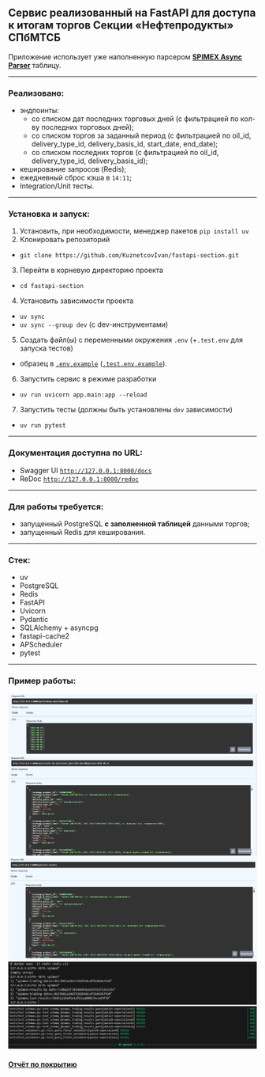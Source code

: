 ## Сервис реализованный на FastAPI для доступа к итогам торгов Секции «Нефтепродукты» СПбМТСБ
Приложение использует уже наполненную парсером [**SPIMEX Async Parser**](https://github.com/KuznetcovIvan/asyncio-section) таблицу.

---

### Реализовано:
- эндпоинты:
    - со списком дат последних торговых дней (с фильтрацией по кол-ву последних торговых дней);
    - со списком торгов за заданный период (с фильтрацией по oil_id, delivery_type_id, delivery_basis_id, start_date, end_date);
    - со списком последних торгов (с фильтрацией по oil_id, delivery_type_id, delivery_basis_id);
- кеширование запросов (Redis);
- ежедневный сброс кэша в `14:11`;
- Integration/Unit тесты.
---

### Установка и запуск:
1. Установить, при необходимости, менеджер пакетов `pip install uv`
2. Клонировать репозиторий 
- `git clone https://github.com/KuznetcovIvan/fastapi-section.git`
3. Перейти в корневую директорию проекта
- `cd fastapi-section`
4. Установить зависимости проекта
- `uv sync`
- `uv sync --group dev` (с dev-инструментами)
5. Создать файл(ы) с переменными окружения `.env` (+`.test.env` для запуска тестов)
- образец в [`.env.example`](.env.example) ([`.test.env.example`](.test.env.example)).
6. Запустить сервис в режиме разработки
- `uv run uvicorn app.main:app --reload`
7. Запустить тесты (должны быть установлены `dev` зависимости)
- `uv run pytest`

---

### Документация доступна по URL:
- Swagger UI
[`http://127.0.0.1:8000/docs`](http://127.0.0.1:8000/docs)
- ReDoc
[`http://127.0.0.1:8000/redoc`](http://127.0.0.1:8000/redoc)

---

### Для работы требуется:
- запущенный PostgreSQL **с заполненной таблицей** данными торгов;
- запущенный Redis для кеширования.

---

### Стек:
- uv
- PostgreSQL  
- Redis  
- FastAPI  
- Uvicorn  
- Pydantic  
- SQLAlchemy + asyncpg  
- fastapi-cache2  
- APScheduler
- pytest

---

### Пример работы:

![example](image/example_1.PNG)
![example](image/example_2.PNG)
![example](image/example_3.PNG)
![example](image/example_4.PNG)
![example](image/example_test.PNG)
#### [Отчёт по покрытию](coverage.txt)